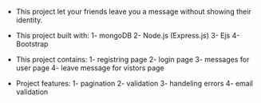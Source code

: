 - This project let your friends leave you a message without showing their identity.
  
- This project built with:
   1- mongoDB
   2- Node.js (Express.js)
   3- Ejs
   4- Bootstrap
    
- This project contains:
  1- registring page
  2- login page
  3- messages for user page
  4- leave message for vistors page

- Project features:
  1- pagination
  2- validation
  3- handeling errors
  4- email validation
  
